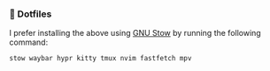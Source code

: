 ### **📂 Dotfiles**

I prefer installing the above using [GNU Stow](https://www.gnu.org/software/stow/) by running the following command:

```bash
stow waybar hypr kitty tmux nvim fastfetch mpv
```
